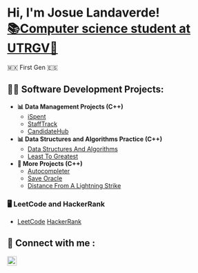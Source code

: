 <h1>Hi, I'm Josue Landaverde!<br/><a href="https://github.com/jlndvr">📚Computer science student at UTRGV🤠</a></h1>
<a>🇲🇽 First Gen 🇪🇸</a>

<h2> 👨‍💻 Software Development Projects:</h2>

- <b>📊 Data Management Projects (C++)</b>
  - [iSpent](https://github.com/jlndvr/ispent)
  - [StaffTrack](https://github.com/jlndvr/Candidate-Dequeue-Manager)
  - [CandidateHub](https://github.com/jlndvr/Candidate-Linked-List-Manager)
- <b>📊 Data Structures and Algorithms Practice (C++)</b>
  - [Data Structures And Algorithms](https://github.com/jlndvr/Data-Structures-and-Algorithms-Practice-)
  - [Least To Greatest](https://github.com/jlndvr/Least-to-Greatest)
- <b>🔨 More Projects (C++)</b>
  - [Autocompleter](https://github.com/jlndvr/Autocompleter-BST)
  - [Save Oracle](https://github.com/jlndvr/Save-Oracle)
  - [Distance From A Lightning Strike](https://github.com/jlndvr/Distance-of-a-Lightning-Strike)

<h3>🖥️ LeetCode and HackerRank </h3>

  - [LeetCode](https://github.com/jlndvr/LeetCode) [HackerRank](https://github.com/jlndvr/HackerRank)
    
<h2> 🤳 Connect with me :</h2>

[<img align="left" alt="JosueLandaverde | LinkedIn" width="22px" src="https://upload.wikimedia.org/wikipedia/commons/c/ca/LinkedIn_logo_initials.png" />][linkedin]

[linkedin]: https://www.linkedin.com/in/jlndvr

<!---
jlndvr/jlndvr is a ✨ special ✨ repository because its `README.md` (this file) appears on your GitHub profile.
You can click the Preview link to take a look at your changes.
--->
